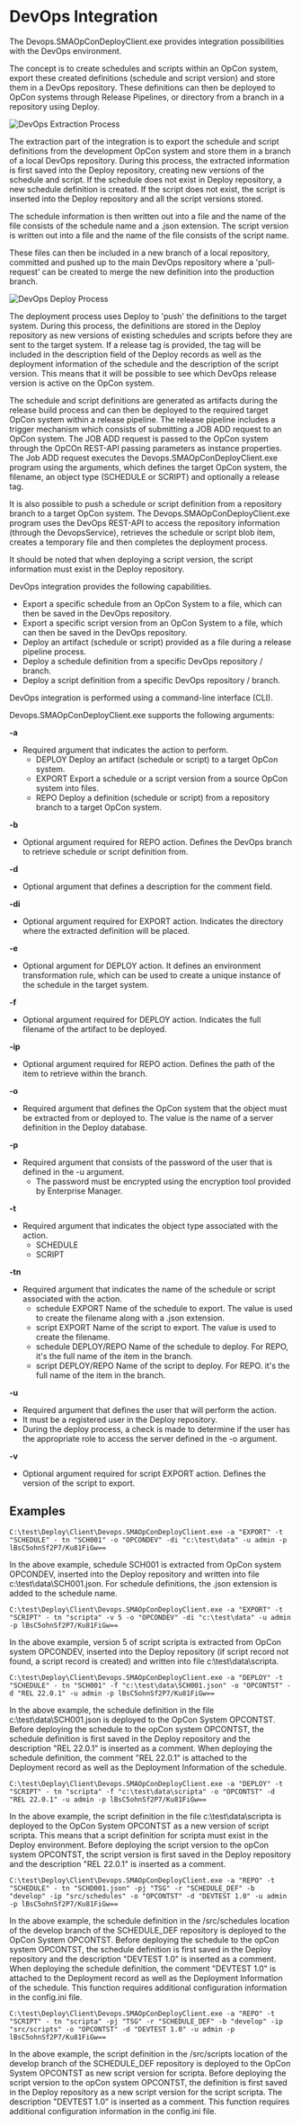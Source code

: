 # DevOps Integration

The Devops.SMAOpConDeployClient.exe provides integration possibilities with the DevOps environment.

The concept is to create schedules and scripts within an OpCon system, export these created definitions (schedule and script version) and store them in a DevOps repository. 
These definitions can then be deployed to OpCon systems through Release Pipelines, or directory from a branch in a repository using Deploy.

![DevOps Extraction Process](../static/img/devops-extraction-process.png)


The extraction part of the integration is to export the schedule and script definitions from the development OpCon system and store them in a branch of a local DevOps repository. During this process, the extracted information is first saved into the Deploy repository, creating new versions of the schedule and script. If the schedule does not exist in Deploy repository, a new schedule definition is created. If the script does not exist, the script is inserted into the Deploy repository and all the script versions stored.

The schedule information is then written out into a file and the name of the file consists of the schedule name and a .json extension. The script version is written out into a file and the name of the file consists of the script name.

These files can then be included in a new branch of a local repository, committed and pushed up to the main DevOps repository where a 'pull-request' can be created to merge the new definition into the production branch.

![DevOps Deploy Process](../static//img/devops-deploy-process.png)

The deployment process uses Deploy to 'push' the definitions to the target system. During this process, the definitions are stored in the Deploy repository as new versions of existing schedules and scripts before they are sent to the target system. If a release tag is provided, the tag will be included in the description field of the Deploy records as well as the deployment information of the schedule and the description of the script version. This means that it will be possible to see which DevOps release version is active on the OpCon system.

The schedule and script definitions are generated as artifacts during the release build process and can then be deployed to the required target OpCon system within a release pipeline. The release pipeline includes a trigger mechanism which consists of submitting a JOB ADD request to an OpCon system. The JOB ADD request is passed to the OpCon system through the OpCOn REST-API passing parameters as instance properties. The Job ADD request executes the Devops.SMAOpConDeployClient.exe program using the arguments, which defines the target OpCon system, the filename, an object type (SCHEDULE or SCRIPT) and optionally a release tag.

It is also possible to push a schedule or script definition from a repository branch to a target OpCon system. The Devops.SMAOpConDeployClient.exe program uses the DevOps REST-API to access the repository information (through the DevopsService), retrieves the schedule or script blob item, creates a temporary file and then completes the deployment process.

It should be noted that when deploying a script version, the script information must exist in the Deploy repository.

DevOps integration provides the following capabilities.

* Export a specific schedule from an OpCon System to a file, which can then be saved in the DevOps repository.
* Export a specific script version from an OpCon System to a file, which can then be saved in the DevOps repository.
* Deploy an artifact (schedule or script) provided as a file during a release pipeline process.
* Deploy a schedule definition from a specific DevOps repository / branch.
* Deploy a script definition from a specific DevOps repository / branch.
 
DevOps integration is performed using a command-line interface (CLI). 

Devops.SMAOpConDeployClient.exe supports the following arguments:

**-a**

* Required argument that indicates the action to perform.
    * DEPLOY   Deploy an artifact (schedule or script) to a target OpCon system. 
    * EXPORT   Export a schedule or a script version from a source OpCon system into files. 
    * REPO     Deploy a definition (schedule or script) from a repository branch to a target OpCon system. 

**-b**

* Optional argument required for REPO action. Defines the DevOps branch to retrieve schedule or script definition from.

**-d**
    
* Optional argument that defines a description for the comment field.

**-di**	

* Optional argument required for EXPORT action. Indicates the directory where the extracted definition will be placed. 

**-e**
   
* Optional argument for DEPLOY action. It defines an environment transformation rule, which can be used to create a unique instance of the schedule in the target system.

**-f**	

* Optional argument required for DEPLOY action. Indicates the full filename of the artifact to be deployed. 

**-ip**	

* Optional argument required for REPO action. Defines the path of the item to retrieve within the branch.

**-o**	

* Required argument that defines the OpCon system that the object must be extracted from or deployed to. The value is the name of a server definition in the Deploy database. 

**-p**	

* Required argument that consists of the password of the user that is defined in the -u argument.
    * The password must be encrypted using the encryption tool provided by Enterprise Manager.

**-t**	

* Required argument that indicates the object type associated with the action.
    * SCHEDULE
    * SCRIPT
	
**-tn**	

* Required argument that indicates the name of the schedule or script associated with the action. 
    * schedule EXPORT       Name of the schedule to export. The value is used to create the filename along with a .json extension. 
    * script EXPORT         Name of the script to export. The value is used to create the filename.
    * schedule DEPLOY/REPO  Name of the schedule to deploy. For REPO, it's the full name of the item in the branch.
    * script DEPLOY/REPO    Name of the script to deploy. For REPO. it's the full name of the item in the branch.

**-u**	

* Required argument that defines the user that will perform the action.
* It must be a registered user in the Deploy repository. 
* During the deploy process, a check is made to determine if the user has the appropriate role to access the server defined in the -o argument.

**-v**	

* Optional argument required for script EXPORT action. Defines the version of the script to export.


## Examples

```
C:\test\Deploy\Client\Devops.SMAOpConDeployClient.exe -a "EXPORT" -t "SCHEDULE" - tn "SCH001" -o "OPCONDEV" -di "c:\test\data" -u admin -p lBsC5ohnSf2P7/Ku81FiGw==
```
In the above example, schedule SCH001 is extracted from OpCon system OPCONDEV, inserted into the Deploy repository and written into file c:\test\data\SCH001.json. For schedule definitions, the .json extension is added to the schedule name.

```
C:\test\Deploy\Client\Devops.SMAOpConDeployClient.exe -a "EXPORT" -t "SCRIPT" - tn "scripta" -v 5 -o "OPCONDEV" -di "c:\test\data" -u admin -p lBsC5ohnSf2P7/Ku81FiGw==
``` 
In the above example, version 5 of script scripta is extracted from OpCon system OPCONDEV, inserted into the Deploy repository (if script record not found, a script record is created) and written into file c:\test\data\scripta. 

```
C:\test\Deploy\Client\Devops.SMAOpConDeployClient.exe -a "DEPLOY" -t "SCHEDULE" - tn "SCH001" -f "c:\test\data\SCH001.json" -o "OPCONTST" -d "REL 22.0.1" -u admin -p lBsC5ohnSf2P7/Ku81FiGw==
```
In the above example, the schedule definition in the file c:\test\data\SCH001.json is deployed to the OpCon System OPCONTST. Before deploying the schedule to the opCon system OPCONTST, the schedule definition is first saved in the Deploy repository and the description "REL 22.0.1" is inserted as a comment. When deploying the schedule definition, the comment "REL 22.0.1" is attached to the Deployment record as well as the Deployment Information of the schedule.

```
C:\test\Deploy\Client\Devops.SMAOpConDeployClient.exe -a "DEPLOY" -t "SCRIPT" - tn "scripta" -f "c:\test\data\scripta" -o "OPCONTST" -d "REL 22.0.1" -u admin -p lBsC5ohnSf2P7/Ku81FiGw==
```
In the above example, the script definition in the file c:\test\data\scripta is deployed to the OpCon System OPCONTST as a new version of script scripta. This means that a script definition for scripta must exist in the Deploy environment.
Before deploying the script version to the opCon system OPCONTST, the script version is first saved in the Deploy repository and the description "REL 22.0.1" is inserted as a comment.  

```
C:\test\Deploy\Client\Devops.SMAOpConDeployClient.exe -a "REPO" -t "SCHEDULE" - tn "SCHD001.json" -pj "TSG" -r "SCHEDULE_DEF" -b "develop" -ip "src/schedules" -o "OPCONTST" -d "DEVTEST 1.0" -u admin -p lBsC5ohnSf2P7/Ku81FiGw==
``` 
In the above example, the schedule definition in the /src/schedules location of the develop branch of the SCHEDULE_DEF repository is deployed to the OpCon System OPCONTST. Before deploying the schedule to the opCon system OPCONTST,
the schedule definition is first saved in the Deploy repository and the description "DEVTEST 1.0" is inserted as a comment. When deploying the schedule definition, the comment "DEVTEST 1.0" is attached to the Deployment record as well as the Deployment Information of the schedule. This function requires additional configuration information in the config.ini file. 

```
C:\test\Deploy\Client\Devops.SMAOpConDeployClient.exe -a "REPO" -t "SCRIPT" - tn "scripta" -pj "TSG" -r "SCHEDULE_DEF" -b "develop" -ip "src/scripts" -o "OPCONTST" -d "DEVTEST 1.0" -u admin -p lBsC5ohnSf2P7/Ku81FiGw==
``` 
In the above example, the script definition in the /src/scripts location of the develop branch of the SCHEDULE_DEF repository is deployed to the OpCon System OPCONTST as new script version for scripta. Before deploying the script version to the opCon system OPCONTST, the definition is first saved in the Deploy repository as a new script version for the script scripta. The description "DEVTEST 1.0" is inserted as a comment. This function requires additional configuration information in the config.ini file. 
